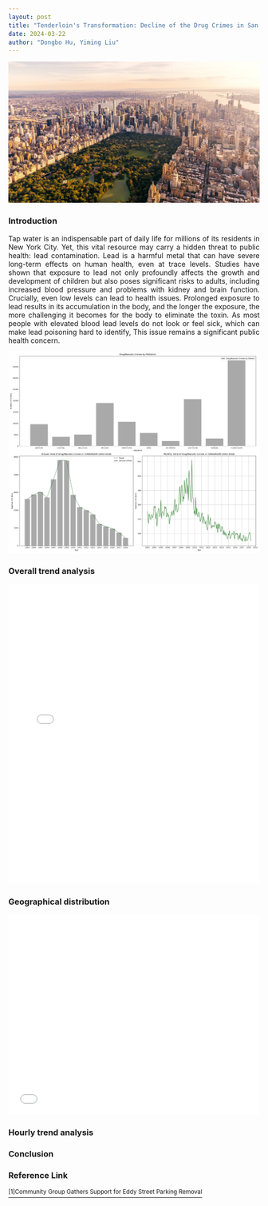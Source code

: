 ```yaml
---
layout: post
title: "Tenderloin's Transformation: Decline of the Drug Crimes in San Francisco's Heart"
date: 2024-03-22
author: "Dongbo Hu, Yiming Liu"
---
```



![替代文本](/assets/image/NYC.webp)
### Introduction
<div style="text-align: justify;margin-bottom: 10px;">
Tap water is an indispensable part of daily life for millions of its residents in New York City. Yet, this vital resource may carry a hidden threat to public health: lead contamination. Lead is a harmful metal that can have severe long-term effects on human health, even at trace levels. Studies have shown that exposure to lead not only profoundly affects the growth and development of children but also poses significant risks to adults, including increased blood pressure and problems with kidney and brain function. Crucially, even low levels can lead to health issues. Prolonged exposure to lead results in its accumulation in the body, and the longer the exposure, the more challenging it becomes for the body to eliminate the toxin. As most people with elevated blood lead levels do not look or feel sick, which can make lead poisoning hard to identify, This issue remains a significant public health concern.
</div>

<div style="text-align: justify;margin-bottom: 10px;">

</div>

![替代文本](/assets/image/Plot1.png)

### Overall trend analysis
<div style="text-align: justify;margin-bottom: 10px;">

</div>

<div style="text-align: justify;margin-bottom: 10px;">

</div>

<iframe src="assets/image/map.html" height="600px" width="100%" style="border:none;" allowfullscreen="allowfullscreen"></iframe>

### Geographical distribution
<div style="text-align: justify;margin-bottom: 10px;">

</div>

<div style="text-align: justify;margin-bottom: 10px;">

</div>

<iframe src="assets/image/Intermap.html" height="400px" width="100%" style="border:none;" allowfullscreen="allowfullscreen">
  </iframe>

### Hourly trend analysis
<div style="text-align: justify;margin-bottom: 10px;">

</div>

<div style="text-align: justify;margin-bottom: 10px;">

</div>

### Conclusion
<div style="text-align: justify;margin-bottom: 10px;">

</div>

### Reference Link
<a href="https://hoodline.com/2015/04/community-group-rallies-for-another-tenderloin-parking-removal/"><sup>[1]Community Group Gathers Support for Eddy Street Parking Removal</sup></a>

